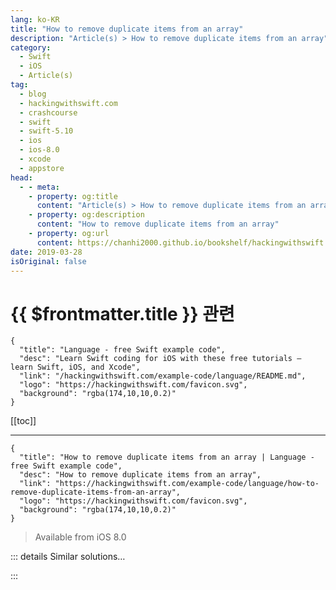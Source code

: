 ```yaml
---
lang: ko-KR
title: "How to remove duplicate items from an array"
description: "Article(s) > How to remove duplicate items from an array"
category:
  - Swift
  - iOS
  - Article(s)
tag: 
  - blog
  - hackingwithswift.com
  - crashcourse
  - swift
  - swift-5.10
  - ios
  - ios-8.0
  - xcode
  - appstore
head:
  - - meta:
    - property: og:title
      content: "Article(s) > How to remove duplicate items from an array"
    - property: og:description
      content: "How to remove duplicate items from an array"
    - property: og:url
      content: https://chanhi2000.github.io/bookshelf/hackingwithswift.com/example-code/language/how-to-remove-duplicate-items-from-an-array.html
date: 2019-03-28
isOriginal: false
---
```


# {{ $frontmatter.title }} 관련

```component VPCard
{
  "title": "Language - free Swift example code",
  "desc": "Learn Swift coding for iOS with these free tutorials – learn Swift, iOS, and Xcode",
  "link": "/hackingwithswift.com/example-code/language/README.md",
  "logo": "https://hackingwithswift.com/favicon.svg",
  "background": "rgba(174,10,10,0.2)"
}
```

[[toc]]

---

```component VPCard
{
  "title": "How to remove duplicate items from an array | Language - free Swift example code",
  "desc": "How to remove duplicate items from an array",
  "link": "https://hackingwithswift.com/example-code/language/how-to-remove-duplicate-items-from-an-array",
  "logo": "https://hackingwithswift.com/favicon.svg",
  "background": "rgba(174,10,10,0.2)"
}
```

> Available from iOS 8.0

<!-- TODO: 작성 -->

<!-- 
There are several ways of removing duplicate items from an array, but one of the easiest is with the following extension on `Array`:

```swift
extension Array where Element: Hashable {
    func removingDuplicates() -> [Element] {
        var addedDict = [Element: Bool]()

        return filter {
            addedDict.updateValue(true, forKey: $0) == nil
        }
    }

    mutating func removeDuplicates() {
        self = self.removingDuplicates()
    }
}
```

That provides two methods: one called `removingDuplicates()` that returns an array with duplicates removed, and one called `removeDuplicates()` that changes the array in place.

The method works using `filter()` and a dictionary: when you call `updateValue()` on a dictionary it returns nil if the key is new, so we can use that to figure out which items are unique.

For example:

```swift
let numbers = [1, 5, 3, 4, 5, 1, 3]
let unique = numbers.removingDuplicates()
```

-->

::: details Similar solutions…

<!--
/example-code/language/how-to-remove-items-from-an-array-using-filter">How to remove items from an array using filter() 
/example-code/language/how-to-remove-the-first-or-last-item-from-an-array">How to remove the first or last item from an array 
/example-code/language/remove-all-instances-of-an-object-from-an-array">Remove all instances of an object from an array 
/example-code/uikit/how-to-remove-cells-from-a-uitableview">How to remove cells from a UITableView 
/example-code/strings/how-to-remove-a-prefix-from-a-string">How to remove a prefix from a string</a>
-->

:::

